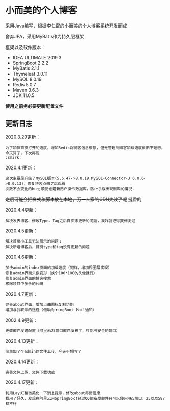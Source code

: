 # 小而美的个人博客
采用Java编写，根据李仁密的小而美的个人博客系统开发而成

舍弃JPA，采用MyBatis作为持久层框架

框架以及软件版本：
- IDEA ULTIMATE 2019.3
- SpringBoot 2.2.2
- MyBatis 2.1.1
- Thymeleaf 3.0.11
- MySQL 8.0.19
- Redis 5.0.7
- Maven 3.6.3
- JDK 11.0.5

**使用之前务必要更新配置文件**

## 更新日志
2020.3.29更新：
    
    为了加快首页打开的速度，增加Redis将博客信息缓存，但是管理员博客加载速度依旧不理想，今天算了，下次再说
    :smirk:

2020.4.1更新：

    这次主要是升级了MySQL版本(5.6.47->8.0.19,MySQL-Connector-J 6.0.6->8.0.13)，修复博客点击之后观看
    次数不会变化的bug;顺便创建新用户操作数据库，防止手误出现删库的情况.
~~之后可能会把样式和脚本放在本地，万一人家的CDN失效了呢~~ 挺香的

2020.4.4更新：
    
    解决发表博客、修改Type、Tag之后首页未更新的问题，我咋就记得我修复过
    
2020.4.5更新：
    
    解决首页小工具无法展示的问题；
    解决新增博客后，首页type和tag没有更新的问题

2020.4.6更新：

    加快admin的index页面的加载速度（同样，增加视图层实现）
    修复admin界面头像变形（换个100*100的头像就行）
    修复admin界面的博客搜索
    移除项目中多余的代码
    
2020.4.7更新：

    完善about界面，增加点击图标复制功能
    增加与我联系的途径（借助SpringBoot Mail通知）
    
2002.4.9更新：

    更改邮件发送配置（阿里云25端口邮件发布了，只能用安全的端口）
    
2020.4.13更新：

    简单加了个admin的文件上传，今天不想写了
    
2020.4.14更新：

    完善文件上传、文件下载功能
    
2020.4.17更新：

    利用LayUI稍微美化一下消息提示，修改about界面信息
    我用了好久，发现在阿里云用SpringBoot经过QQ邮箱发邮件只可以使用465端口，25以及587都不行